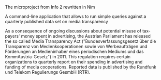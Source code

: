 The microproject from Info 2 rewritten in Nim

A command-line application that allows to run simple queries
against a quarterly published data set on media transparency

As a consequence of ongoing discussions about potential misuse of tax-payers' money spent in advertising,
the Austrian Parliament has released the so called Media Transparency Act
("Bundesverfassungsgesetz über die Transparenz von Medienkooperationen sowie von Werbeaufträgen und Förderungen an Medieninhaber eines periodischen Mediums und das KommAustria-Gesetz") in 2011.
This regulation requires certain organizations to quarterly report on their spending in advertising and funding of media cooperations.
Reported data is published by the Rundfunk und Telekom Regulierungs GesmbH (RTR). 